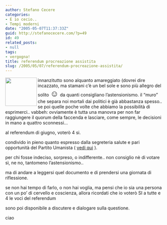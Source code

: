 ```yaml
---
author: Stefano Cecere
categories:
- E io cecio..
- Tempi moderni
date: "2005-05-07T11:37:33Z"
guid: http://stefanocecere.com/?p=49
id: 49
related_posts:
- null
tags:
- vergogna!
title: referendum procreazione assistita
slug: /2005/05/07/referendum-procreazione-assistita/
---
```


<img src="http://www.lucacoscioni.it/files/spilla.jpg" align="left" width="100" height="90" />innanzitutto sono alquanto amareggiato (dovrei dire incazzato, ma stamani c&#8217;è un bel sole e sono pi&#xf9; allegro del solito <span style="font-size: 20pt">&#x263a;</span> da quanti consigliano l&#8217;astensionismo. il &#8220;muro&#8221; che separa noi mortali dai politici è gi&#xe0; abbastanza spesso.. se poi quelle poche volte che abbiamo la possibilit&#xe0; di esprimerci.. vabbeh: ovviamente è tutta una manovra per non far raggiungere il quorum della faccenda e lasciare, come sempre, le decisioni in mano a quattro sconnessi…

al referendum di giugno, voterò 4 si.

condivido in pieno quanto espresso dalla segreteria salute e pari opportunit&#xe0; del Partito Umanista ( [vedi qui](http://www.pumilano.it/pumilano/index.php?option=com_content&task=view&id=19&Itemid=26) ).

per chi fosse indeciso, sorpreso, o indifferente.. non consiglio nè di votare s&#xec;, ne no, tantomeno l&#8217;astensionismo..
  
ma di andare a leggersi quel documento e di prendersi una giornata di riflessione.

se non hai tempo di farlo, o non hai voglia, ma pensi che io sia una persona con un po&#8217; di cervello e coscienza, allora ricordati che io voterò SI a tutte e 4 le voci del referendum

sono poi disponibile a discutere e dialogare sulla questione.

ciao